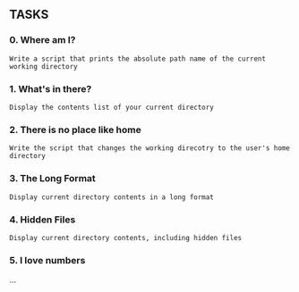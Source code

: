 ## TASKS
### 0. Where am I?
    Write a script that prints the absolute path name of the current working directory

### 1. What's in there?
    Display the contents list of your current directory

### 2. There is no place like home
    Write the script that changes the working direcotry to the user's home directory

### 3. The Long Format
    Display current directory contents in a long format

### 4. Hidden Files
    Display current directory contents, including hidden files

### 5. I love numbers

...
